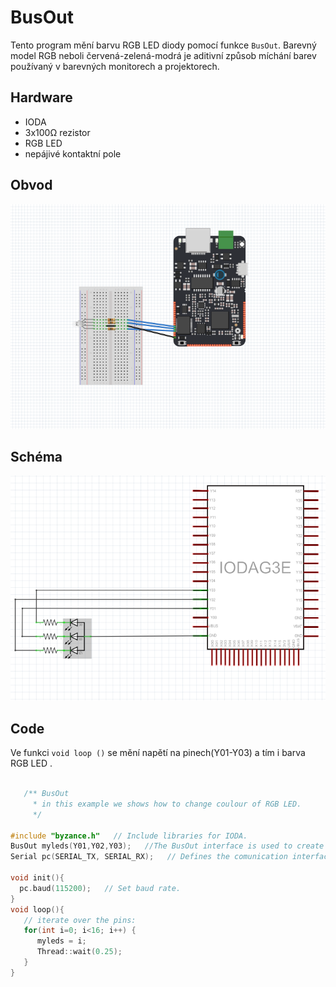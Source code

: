 # BusOut
Tento program mění barvu RGB LED diody pomocí funkce ```BusOut```.
Barevný model RGB neboli červená-zelená-modrá je aditivní způsob míchání barev používaný v barevných monitorech a projektorech.


## Hardware 
* IODA
* 3x100Ω rezistor
* RGB LED
* nepájivé kontaktní pole

## Obvod
![](/assets/BusOut.png)

## Schéma
![](/assets/BusOut_schema.png)
## Code
Ve funkci ```void loop ()``` se mění napětí na pinech(Y01-Y03) a tím i barva RGB LED .

```cpp

   /** BusOut 
     * in this example we shows how to change coulour of RGB LED.
     */

#include "byzance.h"   // Include libraries for IODA.
BusOut myleds(Y01,Y02,Y03);   //The BusOut interface is used to create a number of DigitalOut pins that can be written as one value.
Serial pc(SERIAL_TX, SERIAL_RX);   // Defines the comunication interface if the serial line , SPI, CAN is needen in the program.

void init(){
  pc.baud(115200);   // Set baud rate.
}
void loop(){
   // iterate over the pins:
   for(int i=0; i<16; i++) {
      myleds = i;
      Thread::wait(0.25);
   }
}


```


